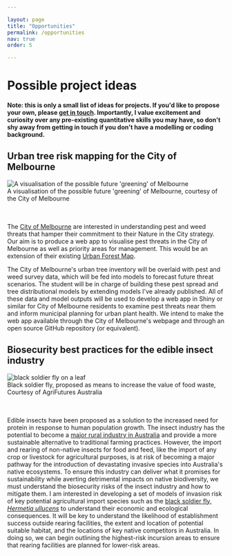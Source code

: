 ```yaml
---

layout: page
title: "Opportunities"
permalink: /opportunities
nav: true
order: 5

---
```





# Possible project ideas

#### Note: this is only a small list of ideas for projects. If you'd like to propose your own, please [get in touch](mailto:emma.hudgins@unimelb.edu.au). Importantly, I value excitement and curiosity over any pre-existing quantitative skills you may have, so don't shy away from getting in touch if you don't have a modelling or coding background.

## Urban tree risk mapping for the City of Melbourne

<img src="https://www.melbourne.vic.gov.au/SiteCollectionImages/urban-forest-strategy-visualisation.jpg" alt="A visualisation of the possible future 'greening' of Melbourne" class="center-fit">
<figcaption>A visualisation of the possible future 'greening' of Melbourne, courtesy of the City of Melbourne</figcaption>
<br><br>

The [City of Melbourne](https://www.melbourne.vic.gov.au/community/greening-the-city/urban-nature/Pages/nature-in-the-city-strategy.aspx) are interested in understanding pest and weed threats that hamper their commitment to their Nature in the City strategy. Our aim is to produce a web app to visualise pest threats in the City of Melbourne as well as priority areas for management. This would be an extension of their existing [Urban Forest Map](http://melbourneurbanforestvisual.com.au). <br>

The City of Melbourne's urban tree inventory will be overlaid with pest and weed survey data, which will be fed into models to forecast future threat scenarios. The student will be in charge of building these pest spread and tree distributional models by extending models I've already published. All of these data and model outputs will be used to develop a web app in Shiny or similar for City of Melbourne residents to examine pest threats near them and inform municipal planning for urban plant health. We intend to make the web app available through the City of Melbourne's webpage and through an open source GitHub repository (or equivalent).


## Biosecurity best practices for the edible insect industry


<img src="https://agrifutures.com.au/wp-content/uploads/2022/11/growAG-Highlights-text-image.png" alt="black soldier fly on a leaf" class="center-fit">
<figcaption>Black soldier fly, proposed as means to increase the value of food waste, Courtesy of AgriFutures Australia</figcaption>
<br><br>

Edible insects have been proposed as a solution to the increased need for protein in response to human population growth. The insect industry has the potential to become a [major rural industry in Australia](https://agrifutures.com.au/product/australian-insect-industry-rde-plan-2023-2028/) and provide a more sustainable alternative to traditional farming practices. However, the import and rearing of non-native insects for food and feed, like the import of any crop or livestock for agricultural purposes, is at risk of becoming a major pathway for the introduction of devastating invasive species into Australia's native ecosystems. To ensure this industry can deliver what it promises for sustainability while averting detrimental impacts on native biodiversity, we must understand the biosecurity risks of the insect industry and how to mitigate them. I am interested in developing a set of models of invasion risk of key potential agricultural import species such as the [black soldier fly, *Hermetia ullucens*](https://agrifutures.com.au/product/fact-sheet-small-scale-drying-methods-for-black-soldier-fly-larvae/) to understand their economic and ecological consequences. It will be key to understand the likelihood of establishment success outside rearing facilities, the extent and location of potential suitable habitat, and the locations of key native competitors in Australia. In doing so, we can begin outlining the highest-risk incursion areas to ensure that rearing facilities are planned for lower-risk areas. 
